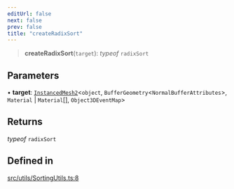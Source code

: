 ```yaml
---
editUrl: false
next: false
prev: false
title: "createRadixSort"
---
```


> **createRadixSort**(`target`): *typeof* `radixSort`

## Parameters

• **target**: [`InstancedMesh2`](/api/classes/instancedmesh2/)\<`object`, `BufferGeometry`\<`NormalBufferAttributes`\>, `Material` \| `Material`[], `Object3DEventMap`\>

## Returns

*typeof* `radixSort`

## Defined in

[src/utils/SortingUtils.ts:8](https://github.com/agargaro/instanced-mesh/blob/eb962593317d404ef77ad357a2929b15e9b35854/src/utils/SortingUtils.ts#L8)
